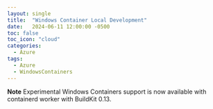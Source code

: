 ```yaml
---
layout: single
title:  "Windows Container Local Development"
date:   2024-06-11 12:00:00 -0500
toc: false
toc_icon: "cloud"
categories:
  - Azure
tags:
  - Azure
  - WindowsContainers
---
```


**Note**
Experimental Windows Containers support is now available with containerd worker with BuildKit 0.13. 
